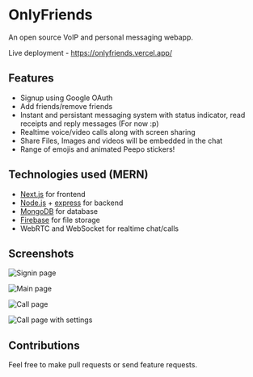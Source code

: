 # OnlyFriends
An open source VoIP and personal messaging webapp.

 Live deployment -  https://onlyfriends.vercel.app/

## Features
- Signup using Google OAuth
- Add friends/remove friends
- Instant and persistant messaging system with status indicator, read receipts and reply messages (For now :p)
- Realtime voice/video calls along with screen sharing
- Share Files, Images and videos will be embedded in the chat
- Range of emojis and animated Peepo stickers!

## Technologies used (MERN)
- [Next.js](https://nextjs.org/) for frontend
- [Node.js](https://nodejs.org/en/) + [express](https://expressjs.com/) for backend
- [MongoDB](https://www.mongodb.com) for database
- [Firebase](https://firebase.google.com/) for file storage
- WebRTC and WebSocket for realtime chat/calls

## Screenshots
![Signin page](https://user-images.githubusercontent.com/59092504/119465537-5fb35e00-bd61-11eb-9738-2849e4c64b5a.png)

![Main page](https://user-images.githubusercontent.com/59092504/119367157-4cf04900-bccf-11eb-8d26-d91626bab68e.png)

![Call page](https://user-images.githubusercontent.com/59092504/119464997-e74c9d00-bd60-11eb-9483-d7bad961dfa4.png)

![Call page with settings](https://user-images.githubusercontent.com/59092504/119465428-47dbda00-bd61-11eb-960d-db269a5d38c9.png)




## Contributions
Feel free to make pull requests or send feature requests.
